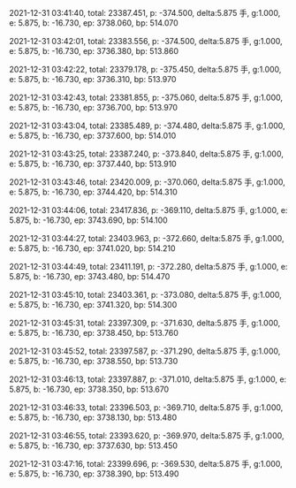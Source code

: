2021-12-31 03:41:40, total: 23387.451, p: -374.500, delta:5.875 手, g:1.000, e: 5.875, b: -16.730, ep: 3738.060, bp: 514.070

2021-12-31 03:42:01, total: 23383.556, p: -374.500, delta:5.875 手, g:1.000, e: 5.875, b: -16.730, ep: 3736.380, bp: 513.860

2021-12-31 03:42:22, total: 23379.178, p: -375.450, delta:5.875 手, g:1.000, e: 5.875, b: -16.730, ep: 3736.310, bp: 513.970

2021-12-31 03:42:43, total: 23381.855, p: -375.060, delta:5.875 手, g:1.000, e: 5.875, b: -16.730, ep: 3736.700, bp: 513.970

2021-12-31 03:43:04, total: 23385.489, p: -374.480, delta:5.875 手, g:1.000, e: 5.875, b: -16.730, ep: 3737.600, bp: 514.010

2021-12-31 03:43:25, total: 23387.240, p: -373.840, delta:5.875 手, g:1.000, e: 5.875, b: -16.730, ep: 3737.440, bp: 513.910

2021-12-31 03:43:46, total: 23420.009, p: -370.060, delta:5.875 手, g:1.000, e: 5.875, b: -16.730, ep: 3744.420, bp: 514.310

2021-12-31 03:44:06, total: 23417.836, p: -369.110, delta:5.875 手, g:1.000, e: 5.875, b: -16.730, ep: 3743.690, bp: 514.100

2021-12-31 03:44:27, total: 23403.963, p: -372.660, delta:5.875 手, g:1.000, e: 5.875, b: -16.730, ep: 3741.020, bp: 514.210

2021-12-31 03:44:49, total: 23411.191, p: -372.280, delta:5.875 手, g:1.000, e: 5.875, b: -16.730, ep: 3743.480, bp: 514.470

2021-12-31 03:45:10, total: 23403.361, p: -373.080, delta:5.875 手, g:1.000, e: 5.875, b: -16.730, ep: 3741.320, bp: 514.300

2021-12-31 03:45:31, total: 23397.309, p: -371.630, delta:5.875 手, g:1.000, e: 5.875, b: -16.730, ep: 3738.450, bp: 513.760

2021-12-31 03:45:52, total: 23397.587, p: -371.290, delta:5.875 手, g:1.000, e: 5.875, b: -16.730, ep: 3738.550, bp: 513.730

2021-12-31 03:46:13, total: 23397.887, p: -371.010, delta:5.875 手, g:1.000, e: 5.875, b: -16.730, ep: 3738.350, bp: 513.670

2021-12-31 03:46:33, total: 23396.503, p: -369.710, delta:5.875 手, g:1.000, e: 5.875, b: -16.730, ep: 3738.130, bp: 513.480

2021-12-31 03:46:55, total: 23393.620, p: -369.970, delta:5.875 手, g:1.000, e: 5.875, b: -16.730, ep: 3737.630, bp: 513.450

2021-12-31 03:47:16, total: 23399.696, p: -369.530, delta:5.875 手, g:1.000, e: 5.875, b: -16.730, ep: 3738.390, bp: 513.490